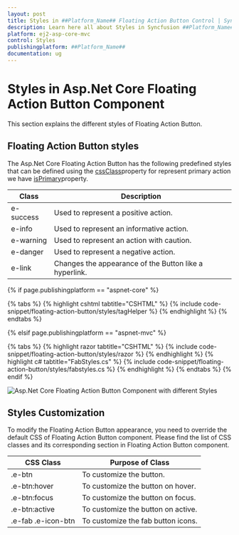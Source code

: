 ```yaml
---
layout: post
title: Styles in ##Platform_Name## Floating Action Button Control | Syncfusion
description: Learn here all about Styles in Syncfusion ##Platform_Name## Floating Action Button control of Syncfusion Essential JS 2 and more.
platform: ej2-asp-core-mvc
control: Styles
publishingplatform: ##Platform_Name##
documentation: ug
---
```


# Styles in Asp.Net Core Floating Action Button Component

This section explains the different styles of Floating Action Button.

## Floating Action Button styles

The Asp.Net Core Floating Action Button has the following predefined styles that can be defined using the [cssClass](https://help.syncfusion.com/cr/aspnetcore-js2/Syncfusion.EJ2.Buttons.Fab.html#Syncfusion_EJ2_Buttons_Fab_CssClass)property for represent primary action we have [isPrimary](https://help.syncfusion.com/cr/aspnetcore-js2/Syncfusion.EJ2.Buttons.Fab.html#Syncfusion_EJ2_Buttons_Fab_IsPrimary)property.

| Class | Description |
| -------- | -------- |
| e-success | Used to represent a positive action. |
| e-info |  Used to represent an informative action. |
| e-warning | Used to represent an action with caution. |
| e-danger | Used to represent a negative action. |
| e-link |  Changes the appearance of the Button like a hyperlink. |

{% if page.publishingplatform == "aspnet-core" %}

{% tabs %}
{% highlight cshtml tabtitle="CSHTML" %}
{% include code-snippet/floating-action-button/styles/tagHelper %}
{% endhighlight %}
{% endtabs %}

{% elsif page.publishingplatform == "aspnet-mvc" %}

{% tabs %}
{% highlight razor tabtitle="CSHTML" %}
{% include code-snippet/floating-action-button/styles/razor %}
{% endhighlight %}
{% highlight c# tabtitle="FabStyles.cs" %}
{% include code-snippet/floating-action-button/styles/fabstyles.cs %}
{% endhighlight %}
{% endtabs %}
{% endif %}

![Asp.Net Core Floating Action Button Component with different Styles](images/css-styles.png)

## Styles Customization

To modify the Floating Action Button appearance, you need to override the default CSS of Floating Action Button component. Please find the list of CSS classes and its corresponding section in Floating Action Button component.

|CSS Class | Purpose of Class |
|-----|----- |
|.e-btn|To customize the button.|
|.e-btn:hover|To customize the button on hover.|
|.e-btn:focus|To customize the button on focus.|
|.e-btn:active|To customize the button on active.|
|.e-fab .e-icon-btn|To customize the fab button icons.|